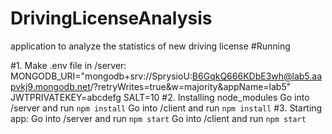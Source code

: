 # DrivingLicenseAnalysis
application to analyze the statistics of new driving license
#Running

#1. Make .env file in /server:
MONGODB_URI="mongodb+srv://SprysioU:B6GqkQ666KDbE3wh@lab5.aapvkj9.mongodb.net/?retryWrites=true&w=majority&appName=lab5"
JWTPRIVATEKEY=abcdefg
SALT=10
#2. Installing node_modules
Go into /server and run `npm install`
Go into /client and run `npm install`
#3. Starting app:
Go into /server and run `npm start`
Go into /client and run `npm start`
